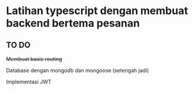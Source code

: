 <h1>Latihan typescript dengan membuat backend bertema pesanan</h1>

<h2> TO DO </h2>
<p><s> Membuat basic routing</s> </p>
<p> Database dengan mongodb dan mongoose (setengah jadi) </p>
<p> Implementasi JWT </p>
